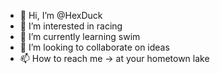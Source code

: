 - 👋 Hi, I’m @HexDuck
- 👀 I’m interested in racing
- 🌱 I’m currently learning swim
- 💞️ I’m looking to collaborate on ideas
- 📫 How to reach me -> at your hometown lake

<!---
HexDuck/HexDuck is a ✨ special ✨ repository because its `README.md` (this file) appears on your GitHub profile.
You can click the Preview link to take a look at your changes.
--->
